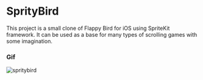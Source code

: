 SprityBird
==========

This project is a small clone of Flappy Bird for iOS using SpriteKit framework. It can be used as a base for many types of scrolling games with some imagination.

### Gif

![spritybird](http://i.imgur.com/o0VPLAd.gif)